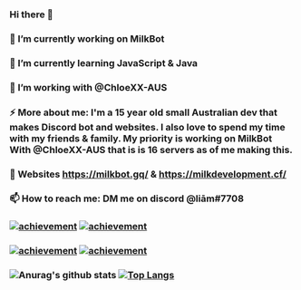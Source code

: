 ### Hi there 👋
### 🔭 I’m currently working on MilkBot
### 🌱 I’m currently learning JavaScript & Java
### 🤔 I’m working with @ChloeXX-AUS
### ⚡ More about me: I'm a 15 year old small Australian dev that makes Discord bot and websites. I also love to spend my time with my friends & family. My priority is working on MilkBot With @ChloeXX-AUS that is is 16 servers as of me making this.
### 💬 Websites https://milkbot.gq/ & https://milkdevelopment.cf/
### 📫 How to reach me: DM me on discord @liām#7708
### [![achievement](https://minecraftskinstealer.com/achievement/31/Achievement+Get%21/Small+dev)](https://minecraftskinstealer.com/achievement) [![achievement](https://minecraftskinstealer.com/achievement/2/Achievement+Get%21/+Learn+JavaScript)](https://minecraftskinstealer.com/achievement)
### [![achievement](https://minecraftskinstealer.com/achievement/34/Achievement+Get%21/Bot+in+15+Servers)](https://minecraftskinstealer.com/achievement) [![achievement](https://minecraftskinstealer.com/achievement/13/Achievement+Get%21/Learn+Java)](https://minecraftskinstealer.com/achievement)
### ![Anurag's github stats](https://github-readme-stats.vercel.app/api?username=liamobr-art&show_icons=true&theme=Gradient) [![Top Langs](https://github-readme-stats.vercel.app/api/top-langs/?username=liamobr-art&layout=compact&theme=Gradient)](https://github.com/anuraghazra/github-readme-stats)
